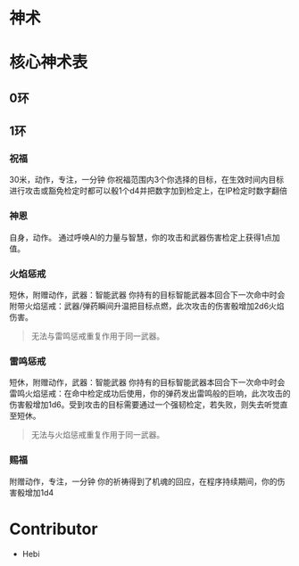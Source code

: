 # 神术


# 核心神术表
## 0环

## 1环

### 祝福
30米，动作，专注，一分钟 你祝福范围内3个你选择的目标，在生效时间内目标进行攻击或豁免检定时都可以骰1个d4并把数字加到检定上，在IP检定时数字翻倍

### 神恩
自身，动作。 通过呼唤AI的力量与智慧，你的攻击和武器伤害检定上获得1点加值。

### 火焰惩戒
短休，附赠动作，武器：智能武器 你持有的目标智能武器本回合下一次命中时会附带火焰惩戒：武器/弹药瞬间升温把目标点燃，此次攻击的伤害骰增加2d6火焰伤害。
>无法与雷鸣惩戒重复作用于同一武器。

### 雷鸣惩戒
短休，附赠动作，武器：智能武器 你持有的目标智能武器本回合下一次命中时会雷鸣火焰惩戒：在命中检定成功后使用，你的弹药发出雷鸣般的巨响，此次攻击的伤害骰增加1d6。受到攻击的目标需要通过一个强韧检定，若失败，则失去听觉直至短休。
>无法与火焰惩戒重复作用于同一武器。

### 赐福
附赠动作，专注，一分钟 
你的祈祷得到了机魂的回应，在程序持续期间，你的伤害骰增加1d4

# Contributor
- Hebi